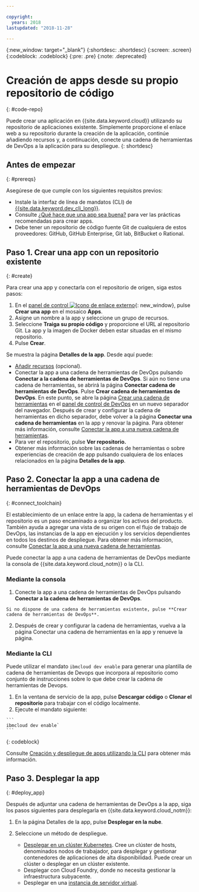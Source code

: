 ```yaml
---

copyright:
  years: 2018
lastupdated: "2018-11-28"

---
```


{:new_window: target="_blank"}
{:shortdesc: .shortdesc}
{:screen: .screen}
{:codeblock: .codeblock}
{:pre: .pre}
{:note: .deprecated}

# Creación de apps desde su propio repositorio de código
{: #code-repo}

Puede crear una aplicación en {{site.data.keyword.cloud}} utilizando su repositorio de aplicaciones existente. Simplemente proporcione el enlace web a su repositorio durante la creación de la aplicación, continúe añadiendo recursos y, a continuación, conecte una cadena de herramientas de DevOps a la aplicación para su despliegue.
{: shortdesc}

## Antes de empezar
{: #prereqs}

Asegúrese de que cumple con los siguientes requisitos previos:

 * Instale la interfaz de línea de mandatos (CLI) de [{{site.data.keyword.dev_cli_long}}](/docs/cli/index.html).
 * Consulte [¿Qué hace que una app sea buena?](/docs/apps/best-practice.html) para ver las prácticas recomendadas para crear apps.
 * Debe tener un repositorio de código fuente Git de cualquiera de estos proveedores: GitHub, GitHub Enterprise, Git lab, BitBucket o Rational.

## Paso 1. Crear una app con un repositorio existente
{: #create}

Para crear una app y conectarla con el repositorio de origen, siga estos pasos:

1. En el [panel de control ![Icono de enlace externo](../../icons/launch-glyph.svg "Icono de enlace externo")](https://{DomainName}){: new_window}, pulse **Crear una app** en el mosaico **Apps**.
2. Asigne un nombre a la app y seleccione un grupo de recursos.
3. Seleccione **Traiga su propio código** y proporcione el URL al repositorio Git. La app y la imagen de Docker deben estar situadas en el mismo repositorio.
4. Pulse **Crear**.

Se muestra la página **Detalles de la app**. Desde aquí puede:
* [Añadir recursos](/docs/apps/reqnsi.html) (opcional).
* Conectar la app a una cadena de herramientas de DevOps pulsando **Conectar a la cadena de herramientas de DevOps**. Si aún no tiene una cadena de herramientas, se abrirá la página **Conectar cadena de herramientas de DevOps**. Pulse **Crear cadena de herramientas de DevOps**. En este punto, se abre la página [Crear una cadena de herramientas](https://{DomainName}/devops/create) en el [panel de control de DevOps](https://{DomainName}/devops/) en un nuevo separador del navegador. Después de crear y configurar la cadena de herramientas en dicho separador, debe volver a la página **Conectar una cadena de herramientas** en la app y renovar la página. Para obtener más información, consulte [Conectar la app a una nueva cadena de herramientas](#create_toolchain).
* Para ver el repositorio, pulse **Ver repositorio.**
* Obtener más información sobre las cadenas de herramientas o sobre experiencias de creación de app pulsando cualquiera de los enlaces relacionados en la página **Detalles de la app**.

## Paso 2. Conectar la app a una cadena de herramientas de DevOps
{: #connect_toolchain}

El establecimiento de un enlace entre la app, la cadena de herramientas y el repositorio es un paso encaminado a organizar los activos del producto. También ayuda a agregar una vista de su origen con el flujo de trabajo de DevOps, las instancias de la app en ejecución y los servicios dependientes en todos los destinos de despliegue. Para obtener más información, consulte [Conectar la app a una nueva cadena de herramientas](/docs/services/ContinuousDelivery/toolchains_working.html).

Puede conectar la app a una cadena de herramientas de DevOps mediante la consola de {{site.data.keyword.cloud_notm}} o la CLI. 

### Mediante la consola

  1. Conecte la app a una cadena de herramientas de DevOps pulsando **Conectar a la cadena de herramientas de DevOps**. 
  
    Si no dispone de una cadena de herramientas existente, pulse **Crear cadena de herramientas de DevOps**. 
    
  2. Después de crear y configurar la cadena de herramientas, vuelva a la página Conectar una cadena de herramientas en la app y renueve la página. 

### Mediante la CLI

Puede utilizar el mandato `ibmcloud dev enable` para generar una plantilla de cadena de herramientas de Devops que incorpora al repositorio como conjunto de instrucciones sobre lo que debe crear la cadena de herramientas de Devops. 

  1. En la ventana de servicio de la app, pulse **Descargar código** o **Clonar el repositorio** para trabajar con el código localmente.
  2. Ejecute el mandato siguiente:
    
    ```
    ibmcloud dev enable`
    ```
   {: codeblock}

Consulte [Creación y despliegue de apps utilizando la CLI](/docs/apps/create-deploy-cli.html#developing) para obtener más información.

## Paso 3. Desplegar la app
{: #deploy_app}

Después de adjuntar una cadena de herramientas de DevOps a la app, siga los pasos siguientes para desplegarla en {{site.data.keyword.cloud_notm}}: 

1. En la página Detalles de la app, pulse **Desplegar en la nube**.
2. Seleccione un método de despliegue. 

    * [Desplegar en un clúster Kubernetes](/docs/apps/tutorials/tutorial_byoc_kube.html).  Cree un clúster de hosts, denominados nodos de trabajador, para desplegar y gestionar contenedores de aplicaciones de alta disponibilidad. Puede crear un clúster o desplegar en un clúster existente.
    * Desplegar con Cloud Foundry, donde no necesita gestionar la infraestructura subyacente.
    * Desplegar en una [instancia de servidor virtual](/docs/apps/vsi-deploy.html).


